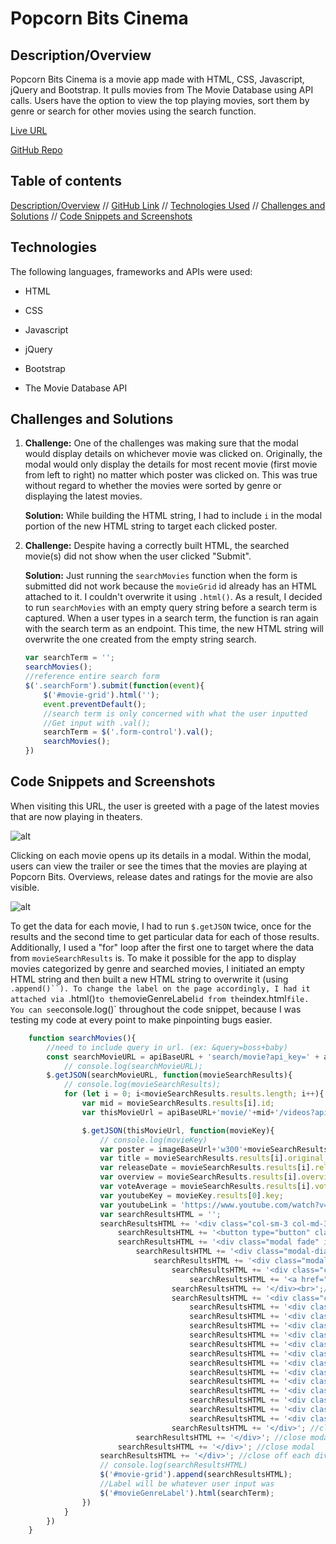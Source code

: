 # Popcorn Bits Cinema

## Description/Overview
Popcorn Bits Cinema is a movie app made with HTML, CSS, Javascript, jQuery and Bootstrap. It pulls movies from The Movie Database using API calls. Users have the option to view the top playing movies, sort them by genre or search for other movies using the search function.

[Live URL](http://www.dangconnie.com/movie-app/)

[GitHub Repo](https://github.com/Mohammed-25/movie-app)

## Table of contents

[Description/Overview](#description/overview) // [GitHub Link](#github-link) // [Technologies Used](#technologies) // [Challenges and Solutions](#challenges-and-solutions) // [Code Snippets and Screenshots](#code-snippets-and-screenshots)


## Technologies
The following languages, frameworks and APIs were used:

  * HTML

  * CSS

  * Javascript

  * jQuery

  * Bootstrap
  
  * The Movie Database API 
  

## Challenges and Solutions
1.  **Challenge:** One of the challenges was making sure that the modal would display details on whichever movie was clicked on. Originally, the modal would only display the details for most recent movie (first movie from left to right) no matter which poster was clicked on. This was true without regard to whether the movies were sorted by genre or displaying the latest movies.

   	**Solution:** While building the HTML string, I had to include `i` in the modal portion of the new HTML string to target each clicked poster. 


2. **Challenge:** Despite having a correctly built HTML, the searched movie(s) did not show when the user clicked "Submit". 

  	**Solution:** Just running the `searchMovies` function when the form is submitted did not work because the `movieGrid` id already has an HTML attached to it. I couldn't overwrite it using `.html()`. As a result, I decided to run `searchMovies` with an empty query string before a search term is captured. When a user types in a search term, the function is ran again with the search term as an endpoint. This time, the new HTML string will overwrite the one created from the empty string search. 

  	```js
  	var searchTerm = '';
	searchMovies();
	//reference entire search form
	$('.searchForm').submit(function(event){
		$('#movie-grid').html('');
		event.preventDefault();
		//search term is only concerned with what the user inputted 
		//Get input with .val();
		searchTerm = $('.form-control').val();
		searchMovies();
	})

  	```

## Code Snippets and Screenshots

When visiting this URL, the user is greeted with a page of the latest movies that are now playing in theaters.

![alt](IMG/movieAppScreenshot.png)

Clicking on each movie opens up its details in a modal. Within the modal, users can view the trailer or see the times that the movies are playing at Popcorn Bits. Overviews, release dates and ratings for the movie are also visible.

![alt](IMG/movieModal.png)

To get the data for each movie, I had to run `$.getJSON` twice, once for the results and the second time to get particular data for each of those results. Additionally, I used a "for" loop after the first one to target where the data from `movieSearchResults` is. To make it possible for the app to display movies categorized by genre and searched movies, I initiated an empty HTML string and then built a new HTML string to overwrite it (using `.append()``). To change the label on the page accordingly, I had it attached via `.html()` to the `movieGenreLabel` id from the `index.html` file. You can see `console.log()` throughout the code snippet, because I was testing my code at every point to make pinpointing bugs easier.

```js
	function searchMovies(){
		//need to include query in url. (ex: &query=boss+baby)
		const searchMovieURL = apiBaseURL + 'search/movie?api_key=' + apiKey + '&language=en-US&page=1&include_adult=false&query=' + searchTerm;
			// console.log(searchMovieURL);
		$.getJSON(searchMovieURL, function(movieSearchResults){
			// console.log(movieSearchResults);
			for (let i = 0; i<movieSearchResults.results.length; i++){
				var mid = movieSearchResults.results[i].id;
				var thisMovieUrl = apiBaseURL+'movie/'+mid+'/videos?api_key=' + apiKey;		

				$.getJSON(thisMovieUrl, function(movieKey){
					// console.log(movieKey)
					var poster = imageBaseUrl+'w300'+movieSearchResults.results[i].poster_path;
					var title = movieSearchResults.results[i].original_title;
					var releaseDate = movieSearchResults.results[i].release_date;
					var overview = movieSearchResults.results[i].overview;
					var voteAverage = movieSearchResults.results[i].vote_average;
					var youtubeKey = movieKey.results[0].key;
					var youtubeLink = 'https://www.youtube.com/watch?v='+youtubeKey;
					var searchResultsHTML = '';
					searchResultsHTML += '<div class="col-sm-3 col-md-3 col-lg-3 eachMovie">';
						searchResultsHTML += '<button type="button" class="btnModal" data-toggle="modal" data-target="#exampleModal'+ i + '" data-whatever="@' + i + '">'+'<img src="'+poster+'"></button>'; 
						searchResultsHTML += '<div class="modal fade" id="exampleModal' + i +'" tabindex="-1" role="dialog" aria-labelledby="exampleModalLabel" aria-hidden="true">';
							searchResultsHTML += '<div class="modal-dialog" role="document">';
								searchResultsHTML += '<div class="modal-content col-sm-12 col-lg-12">';
									searchResultsHTML += '<div class="col-sm-6 moviePosterInModal">';
										searchResultsHTML += '<a href="'+youtubeLink+'"><img src="'+poster+'"></a>'; 
									searchResultsHTML += '</div><br>';//close trailerLink
									searchResultsHTML += '<div class="col-sm-6 movieDetails">';
										searchResultsHTML += '<div class="movieName">'+title+'</div><br>';
										searchResultsHTML += '<div class="linkToTrailer"><a href="'+youtubeLink+'"><span class="glyphicon glyphicon-play"></span>&nbspPlay trailer</a>' + '</div><br>';	
										searchResultsHTML += '<div class="release">Release Date: '+releaseDate+'</div><br>';
										searchResultsHTML += '<div class="overview">' +overview+ '</div><br>';
										searchResultsHTML += '<div class="rating">Rating: '+voteAverage+ '/10</div><br>';
										searchResultsHTML += '<div class="col-sm-3 btn btn-primary">8:30 AM' + '</div>';
										searchResultsHTML += '<div class="col-sm-3 btn btn-primary">10:00 AM' + '</div>';
										searchResultsHTML += '<div class="col-sm-3 btn btn-primary">12:30 PM' + '</div>';
										searchResultsHTML += '<div class="col-sm-3 btn btn-primary">3:00 PM' + '</div>';
										searchResultsHTML += '<div class="col-sm-3 btn btn-primary">4:10 PM' + '</div>';
										searchResultsHTML += '<div class="col-sm-3 btn btn-primary">5:30 PM' + '</div>';
										searchResultsHTML += '<div class="col-sm-3 btn btn-primary">8:00 PM' + '</div>';
										searchResultsHTML += '<div class="col-sm-3 btn btn-primary">10:30 PM' + '</div>';
									searchResultsHTML += '</div>'; //close movieDetails
							searchResultsHTML += '</div>'; //close modal-dialog
						searchResultsHTML += '</div>'; //close modal
					searchResultsHTML += '</div>'; //close off each div
					// console.log(searchResultsHTML)
					$('#movie-grid').append(searchResultsHTML);
					//Label will be whatever user input was
					$('#movieGenreLabel').html(searchTerm);	
				})
			}
		})
	}

```
